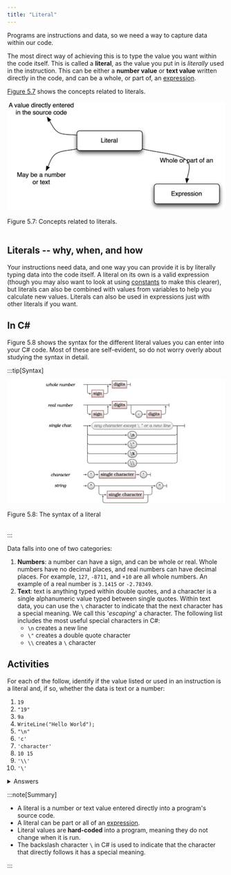```yaml
---
title: "Literal"
---
```


Programs are instructions and data, so we need a way to capture data within our code.

The most direct way of achieving this is to type the value you want within the code itself. This is called a **literal**, as the value you put in is *literally* used in the instruction.
This can be either a **number value** or **text value** written directly in the code, and can be a whole, or part of, an [expression](../04-expression).

[Figure 5.7](#FigureLiteral) shows the concepts related to literals.

<a id="FigureLiteral"></a>

![Figure 5.7 Concepts related to literals.](./images/program-creation/Literal.png "Concepts related to iterals.")
<div class="caption"><span class="caption-figure-nbr">Figure 5.7: </span>Concepts related to literals.</div><br/>

## Literals -- why, when, and how

Your instructions need data, and one way you can provide it is by literally typing data into the code itself. A literal on its own is a valid expression (though you may also want to look at using [constants](../07-variable/#constants) to make this clearer), but literals can also be combined with values from variables to help you calculate new values. Literals can also be used in expressions just with other literals if you want.

## In C#

Figure 5.8 shows the syntax for the different literal values you can enter into your C# code. Most of these are self-evident, so do not worry overly about studying the syntax in detail.

:::tip[Syntax]

![Figure 5.8 The syntax of a lteral.](./images/program-creation/LiteralSyntax.png "The syntax of a literal")
<div class="caption"><span class="caption-figure-nbr">Figure 5.8: </span>The syntax of a literal</div><br/>

:::

Data falls into one of two categories:

1. **Numbers**: a number can have a sign, and can be whole or real. Whole numbers have no decimal places, and real numbers can have decimal places. For example, `127`, `-8711`, and `+10` are all whole numbers. An example of a real number is `3.1415` or `-2.78349`.
2. **Text**: text is anything typed within double quotes, and a character is a single alphanumeric value typed between single quotes. Within text data, you can use the `\` character to indicate that the next character has a special meaning. We call this '*escaping*' a character. The following list includes the most useful special characters in C#:
   * `\n` creates a new line
   * `\"` creates a double quote character
   * `\\` creates a `\` character

## Activities

For each of the follow, identify if the value listed or used in an instruction is a literal and, if so, whether the data is text or a number:

1. `19`
2. `"19"`
3. `9a`
4. `WriteLine("Hello World");`
5. `"\n"`
6. `'c'`
7. `'character'`
8. `10 15`
9. `'\\'`
10. `'\'`

<details>
  <summary role="button">Answers</summary>
  <ul>
    <li><strong>1: </strong>This is the literal number 19.</li>
    <li><strong>2: </strong>This is the literal text "19".</li>
    <li><strong>3: </strong>This is not a literal. It is malformed because it is neither character, text, or number.</li>
    <li><strong>4: </strong>This instruction contains the literal text "Hello World".</li>
    <li><strong>5: </strong>This is literal text containing the escaped character for a new line.</li>
    <li><strong>6: </strong>This is the literal character 'c'.</li>
    <li><strong>7: </strong>This is not a literal. It is malformed because the single quotes denote a character, which should be a single alphanumeric value.</li>
    <li><strong>8: </strong>Both 10 and 15 are literal numbers, but as a whole this is not a literal. It is malformed because of the space that separates these values.</li>
    <li><strong>9: </strong>This is the literal character for a backslash '\'.</li>
    <li><strong>10: </strong>This is not a valid literal character. The `\` needs to be followed by a valid escape character. In this case, the computer will interpret the closing single quote as the character to escape, which means we are missing an actual closing quote.</li>
  </ul>
</details>

:::note[Summary]

* A literal is a number or text value entered directly into a program's source code.
* A literal can be part or all of an [expression](../04-expression).
* Literal values are **hard-coded** into a program, meaning they do not change when it is run.
* The backslash character `\` in C# is used to indicate that the character that directly follows it has a special meaning.

:::
